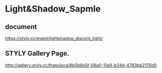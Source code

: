 # Light&Shadow_Sapmle

## document
https://styly.cc/event/lightshadow_discont_light/

## STYLY Gallery Page.
http://gallery.styly.cc/francisca/8b5b6e5f-09a0-11e9-b34d-4783bb2170d0
